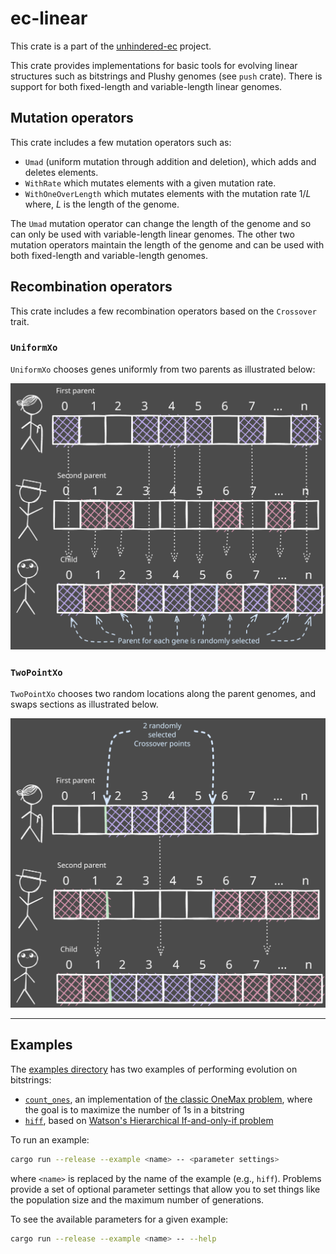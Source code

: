 # ec-linear

This crate is a part of the [unhindered-ec](https://unhindered.ec) project.

This crate provides implementations for basic tools for evolving
linear structures such as bitstrings and Plushy genomes (see `push`
crate). There is support for both fixed-length and variable-length
linear genomes.

## Mutation operators

This crate includes a few mutation operators such as:

- `Umad` (uniform mutation through addition and deletion), which adds and deletes elements.
- `WithRate` which mutates elements with a given mutation rate.
- `WithOneOverLength` which mutates elements with the mutation rate $1/L$ where, $L$ is the length of the genome.

The `Umad` mutation operator can change the length of the genome and so can only be used with variable-length linear genomes. The other two
mutation operators maintain the length of the genome and can be used
with both fixed-length and variable-length genomes.

## Recombination operators

This crate includes a few recombination operators based on the
`Crossover` trait.

### `UniformXo`

`UniformXo` chooses genes uniformly from two parents as illustrated below:

![Illustration of uniform crossover](../../images/UniformCrossover.svg.excalidraw.svg)

### `TwoPointXo`

`TwoPointXo` chooses two random locations along the parent genomes, and swaps sections as illustrated below.

![Illustration of two-point crossover](../../images/Two_point_crossover.svg)

---

## Examples

The [examples directory](examples/) has two examples of performing
evolution on bitstrings:

- [`count_ones`](examples/count_ones/main.rs), an implementation of
  [the classic OneMax problem](https://schlosserpg.github.io/Heuristic/benchmark.html#onemax-problem),
  where the goal is to maximize the number of 1s in a bitstring
- [`hiff`](examples/hiff/main.rs), based on [Watson's Hierarchical If-and-only-if problem](https://doi.org/10.1109/CEC.1999.782647)

To run an example:

```bash
cargo run --release --example <name> -- <parameter settings>
```

where `<name>` is replaced by the name of the example (e.g., `hiff`).
Problems provide a set of optional parameter settings that allow you to
set things like the population size and the maximum number of generations.

To see the available parameters for a given example:

```bash
cargo run --release --example <name> -- --help
```
